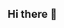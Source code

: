 ## Hi there 👋

<!--
**JoeAnselPuplava/JoeAnselPuplava** is a ✨ _special_ ✨ repository because its `README.md` (this file) appears on your GitHub profile.

Here are some ideas to get you started:

- 🔭 I’m currently working on creating my own NAS server
- 🌱 I’m currently learning at Tufts University
- 👯 I’m looking to collaborate on video games
- 🤔 I’m looking for help with cyber security and game development
- 💬 Ask me about differential privacy, cyber security, and games!
- 📫 How to reach me: https://www.linkedin.com/in/joe-ansel-puplava/
- 😄 Pronouns: He/Him
- ⚡ Fun fact: I love League of Legends
-->
